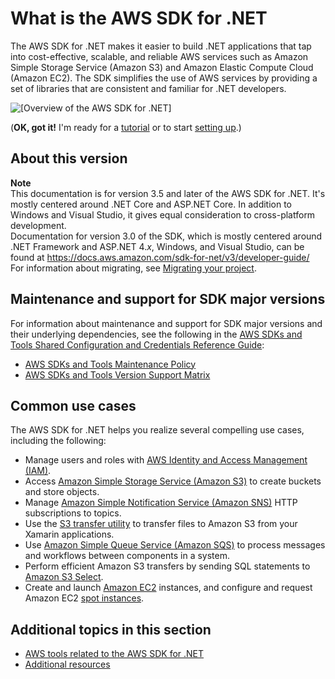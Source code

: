 # What is the AWS SDK for \.NET<a name="welcome"></a>

The AWS SDK for \.NET makes it easier to build \.NET applications that tap into cost\-effective, scalable, and reliable AWS services such as Amazon Simple Storage Service \(Amazon S3\) and Amazon Elastic Compute Cloud \(Amazon EC2\)\. The SDK simplifies the use of AWS services by providing a set of libraries that are consistent and familiar for \.NET developers\.

![\[Overview of the AWS SDK for .NET\]](http://docs.aws.amazon.com/sdk-for-net/latest/developer-guide/images/overview.png)

\(**OK, got it\!** I'm ready for a [tutorial](quick-start.md) or to start [setting up](net-dg-setup.md)\.\)

## About this version<a name="about-this-version"></a>

**Note**  
This documentation is for version 3\.5 and later of the AWS SDK for \.NET\. It's mostly centered around \.NET Core and ASP\.NET Core\. In addition to Windows and Visual Studio, it gives equal consideration to cross\-platform development\.  
Documentation for version 3\.0 of the SDK, which is mostly centered around \.NET Framework and ASP\.NET 4\.*x*, Windows, and Visual Studio, can be found at [https://docs\.aws\.amazon\.com/sdk\-for\-net/v3/developer\-guide/](../../v3/developer-guide/welcome.html)  
For information about migrating, see [Migrating your project](net-dg-migrating.md)\.

## Maintenance and support for SDK major versions<a name="sdks-major-versions-maintenance-support"></a>

For information about maintenance and support for SDK major versions and their underlying dependencies, see the following in the [AWS SDKs and Tools Shared Configuration and Credentials Reference Guide](https://docs.aws.amazon.com/credref/latest/refdocs/overview.html):
+ [AWS SDKs and Tools Maintenance Policy](https://docs.aws.amazon.com/credref/latest/refdocs/maint-policy.html)
+ [AWS SDKs and Tools Version Support Matrix](https://docs.aws.amazon.com/credref/latest/refdocs/version-support-matrix.html)

## Common use cases<a name="common-use-cases"></a>

The AWS SDK for \.NET helps you realize several compelling use cases, including the following:
+ Manage users and roles with [AWS Identity and Access Management \(IAM\)](https://docs.aws.amazon.com/IAM/latest/UserGuide/)\.
+ Access [Amazon Simple Storage Service \(Amazon S3\)](https://docs.aws.amazon.com/AmazonS3/latest/dev/) to create buckets and store objects\.
+ Manage [Amazon Simple Notification Service \(Amazon SNS\)](https://docs.aws.amazon.com/sns/latest/dg/) HTTP subscriptions to topics\.
+ Use the [S3 transfer utility](https://docs.aws.amazon.com/mobile/sdkforxamarin/developerguide/s3-integration-transferutility.html) to transfer files to Amazon S3 from your Xamarin applications\.
+ Use [Amazon Simple Queue Service \(Amazon SQS\)](https://docs.aws.amazon.com/AWSSimpleQueueService/latest/SQSDeveloperGuide/) to process messages and workflows between components in a system\.
+ Perform efficient Amazon S3 transfers by sending SQL statements to [Amazon S3 Select](https://docs.aws.amazon.com/AmazonS3/latest/dev/selecting-content-from-objects.html)\.
+ Create and launch [Amazon EC2](https://docs.aws.amazon.com/AWSEC2/latest/UserGuide/Instances.html) instances, and configure and request Amazon EC2 [spot instances](https://docs.aws.amazon.com/AWSEC2/latest/UserGuide/using-spot-instances.html)\.

## Additional topics in this section<a name="welcome-additional-topics"></a>
+ [AWS tools related to the AWS SDK for \.NET](related-tools.md)
+ [Additional resources](net-dg-additional-resources.md)
